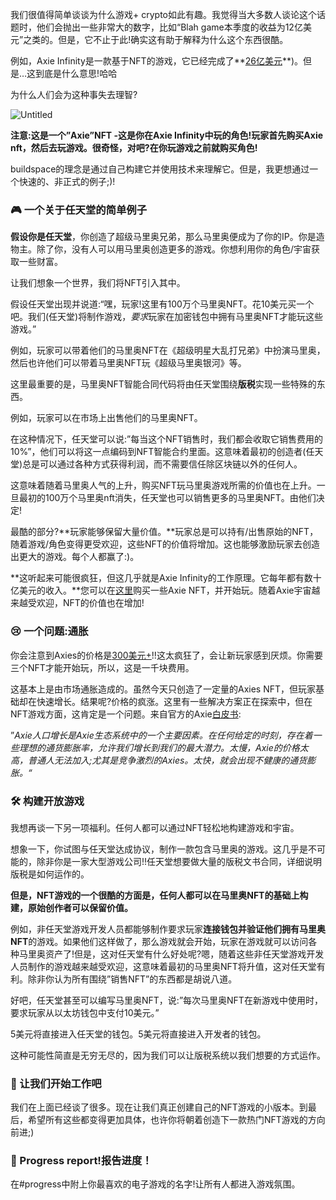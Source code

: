 我们很值得简单谈谈为什么游戏+ crypto如此有趣。我觉得当大多数人谈论这个话题时，他们会抛出一些非常大的数字，比如“Blah game本季度的收益为12亿美元”之类的。但是，它不止于此!确实这有助于解释为什么这个东西很酷。

例如，Axie Infinity是一款基于NFT的游戏，它已经完成了**[26亿美元](到目前为止，在NFT交易中https://dappradar.com/ethereum/games/axie-infinity)**)。但是…这到底是什么意思!哈哈

为什么人们会为这种事失去理智?

![Untitled](https://i.imgur.com/wkPSIjR.png)

**注意:这是一个”Axie”NFT -这是你在Axie Infinity中玩的角色!玩家首先购买Axie nft，然后去玩游戏。很奇怪，对吧?在你玩游戏之前就购买角色!**

buildspace的理念是通过自己构建它并使用技术来理解它。但是，我更想通过一个快速的、非正式的例子;)!

### 🎮 一个关于任天堂的简单例子

**假设你是任天堂**，你创造了超级马里奥兄弟，那么马里奥便成为了你的IP。你是造物主。除了你，没有人可以用马里奥创造更多的游戏。你想利用你的角色/宇宙获取一些财富。

让我们想象一个世界，我们将NFT引入其中。

假设任天堂出现并说道:“嘿，玩家!这里有100万个马里奥NFT。花10美元买一个吧。我们(任天堂)将制作游戏，*要求*玩家在加密钱包中拥有马里奥NFT才能玩这些游戏。”

例如，玩家可以带着他们的马里奥NFT在《超级明星大乱打兄弟》中扮演马里奥，然后也许他们可以带着马里奥NFT玩《超级马里奥银河》等。

这里最重要的是，马里奥NFT智能合同代码将由任天堂围绕**版税**实现一些特殊的东西。

例如，玩家可以在市场上出售他们的马里奥NFT。

在这种情况下，任天堂可以说:”每当这个NFT销售时，我们都会收取它销售费用的10%”，他们可以将这一点编码到NFT智能合约里面。这意味着最初的创造者(任天堂)总是可以通过各种方式获得利润，而不需要信任除区块链以外的任何人。

这意味着随着马里奥人气的上升，购买NFT玩马里奥游戏所需的价值也在上升。一旦最初的100万个马里奥nft消失，任天堂也可以销售更多的马里奥NFT。由他们决定!

最酷的部分?**玩家能够保留大量价值。**玩家总是可以持有/出售原始的NFT，随着游戏/角色变得更受欢迎，这些NFT的价值将增加。这也能够激励玩家去创造出更大的游戏。每个人都赢了:)。

**这听起来可能很疯狂，但这几乎就是Axie Infinity的工作原理。它每年都有数十亿美元的收入。**您可以在[这里](https://marketplace.axieinfinity.com/?__cf_chl_jschl_tk__=pmd_ybIeMQm0TAMzOvPj1DcoPlIZeWIcL5r4nwefM60mDTM-1634675045-0-gqNtZGzNAjujcnBszQoR)购买一些Axie NFT，并开始玩。随着Axie宇宙越来越受欢迎，NFT的价值也在增加!

### 😢 一个问题:通胀

你会注意到Axies的价格是[300美元+](https://marketplace.axieinfinity.com/?__cf_chl_jschl_tk__=pmd_ybIeMQm0TAMzOvPj1DcoPlIZeWIcL5r4nwefM60mDTM-1634675045-0-gqNtZGzNAjujcnBszQoR)!!这太疯狂了，会让新玩家感到厌烦。你需要三个NFT才能开始玩，所以，这是一千块费用。

这基本上是由市场通胀造成的。虽然今天只创造了一定量的Axies NFT，但玩家基础却在快速增长。结果呢?价格的疯涨。这里有一些解决方案正在探索中，但在NFT游戏方面，这肯定是一个问题。来自官方的Axie[白皮书](https://whitepaper.axieinfinity.com/gameplay/axie-population-and-long-term-sustainability):

”*Axie人口增长是Axie生态系统中的一个主要因素。在任何给定的时刻，存在着一些理想的通货膨胀率，允许我们增长到我们的最大潜力。太慢，Axie的价格太高，普通人无法加入;尤其是竞争激烈的Axies。太快，就会出现不健康的通货膨胀。“*

### 🛠 构建开放游戏

我想再谈一下另一项福利。任何人都可以通过NFT轻松地构建游戏和宇宙。

想象一下，你试图与任天堂达成协议，制作一款包含马里奥的游戏。这几乎是不可能的，除非你是一家大型游戏公司!!任天堂想要做大量的版税文书合同，详细说明版税是如何运作的。

**但是，NFT游戏的一个很酷的方面是，任何人都可以在马里奥NFT的基础上构建，原始创作者可以保留价值。**

例如，非任天堂游戏开发人员都能够制作要求玩家**连接钱包并验证他们拥有马里奥NFT**的游戏。如果他们这样做了，那么游戏就会开始，玩家在游戏就可以访问各种马里奥资产了!但是，这对任天堂有什么好处呢?嗯，随着这些非任天堂游戏开发人员制作的游戏越来越受欢迎，这意味着最初的马里奥NFT将升值，这对任天堂有利。除非你认为所有围绕”销售NFT”的东西都是胡说八道。

好吧，任天堂甚至可以编写马里奥NFT，说:”每次马里奥NFT在新游戏中使用时，要求玩家从以太坊钱包中支付10美元。”

5美元将直接进入任天堂的钱包。5美元将直接进入开发者的钱包。

这种可能性简直是无穷无尽的，因为我们可以让版税系统以我们想要的方式运作。

### 💪 让我们开始工作吧

我们在上面已经谈了很多。现在让我们真正创建自己的NFT游戏的小版本。到最后，希望所有这些都变得更加具体，也许你将朝着创造下一款热门NFT游戏的方向前进;)

### 🚨 Progress report!报告进度！

在#progress中附上你最喜欢的电子游戏的名字!让所有人都进入游戏氛围。
